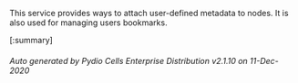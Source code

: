 






This service provides ways to attach user-defined metadata to nodes. It is also used for managing users bookmarks.

[:summary]

###### Auto generated by Pydio Cells Enterprise Distribution v2.1.10 on 11-Dec-2020
